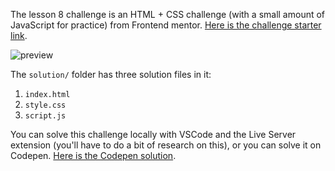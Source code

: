 The lesson 8 challenge is an HTML + CSS challenge (with a small amount of JavaScript for practice) from Frontend mentor.  [Here is the challenge starter link](https://www.frontendmentor.io/challenges/single-price-grid-component-5ce41129d0ff452fec5abbbc).

![preview](https://dev-to-uploads.s3.amazonaws.com/uploads/articles/jt75eqwhamskgms8mxpi.jpg)

The `solution/` folder has three solution files in it:

1. `index.html`
2. `style.css`
3. `script.js`

You can solve this challenge locally with VSCode and the Live Server extension (you'll have to do a bit of research on this), or you can solve it on Codepen.  [Here is the Codepen solution](https://codepen.io/zg_dev/pen/yLVpLPY).
